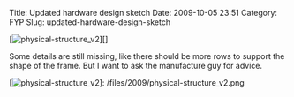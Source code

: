 Title: Updated hardware design sketch
Date: 2009-10-05 23:51
Category: FYP
Slug: updated-hardware-design-sketch

[![physical-structure\_v2][]][]

Some details are still missing, like there should be more rows to
support the shape of the frame. But I want to ask the manufacture guy
for advice.

  [physical-structure\_v2]: /files/2009/physical-structure_v2.png
    "physical-structure_v2"
  [![physical-structure\_v2][]]: /files/2009/physical-structure_v2.png
